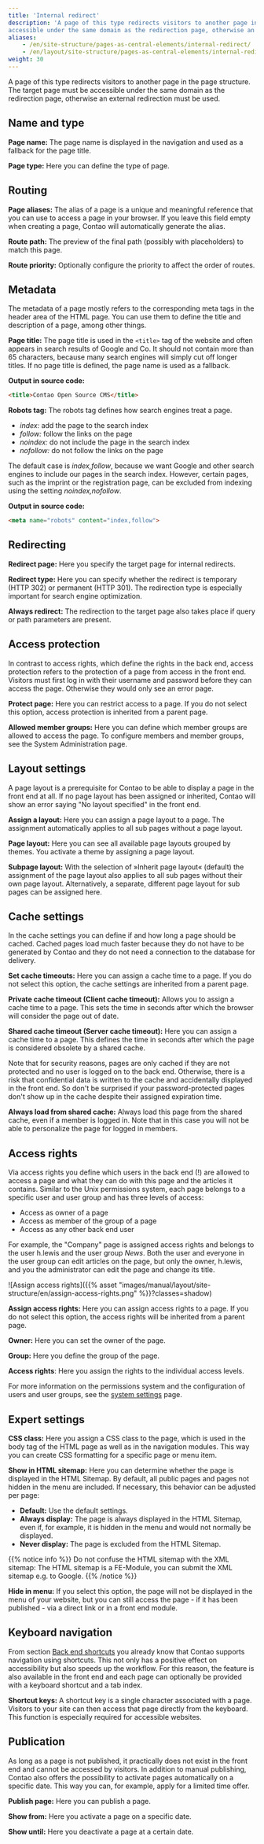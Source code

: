 ```yaml
---
title: 'Internal redirect'
description: 'A page of this type redirects visitors to another page in the page structure. The target page must be 
accessible under the same domain as the redirection page, otherwise an external redirection must be used.  '
aliases:
    - /en/site-structure/pages-as-central-elements/internal-redirect/
    - /en/layout/site-structure/pages-as-central-elements/internal-redirect/
weight: 30
---
```



A page of this type redirects visitors to another page in the page structure. The target page must be accessible under 
the same domain as the redirection page, otherwise an external redirection must be used.


## Name and type

**Page name:** The page name is displayed in the navigation and used as a fallback for the page title.

**Page type:** Here you can define the type of page.


## Routing

**Page aliases:** The alias of a page is a unique and meaningful reference that you can use to access a page in your
browser. If you leave this field empty when creating a page, Contao will automatically generate the alias.

**Route path:** The preview of the final path (possibly with placeholders) to match this page.

**Route priority:** Optionally configure the priority to affect the order of routes.


## Metadata

The metadata of a page mostly refers to the corresponding meta tags in the header area of the HTML page. You can use 
them to define the title and description of a page, among other things.

**Page title:** The page title is used in the `<title>` tag of the website and often appears in search results of 
Google and Co. It should not contain more than 65 characters, because many search engines will simply cut off longer 
titles. If no page title is defined, the page name is used as a fallback.

**Output in source code:**
```html
<title>Contao Open Source CMS</title>
```

**Robots tag:** The robots tag defines how search engines treat a page.

- *index:* add the page to the search index
- *follow:* follow the links on the page
- *noindex:* do not include the page in the search index
- *nofollow:* do not follow the links on the page

The default case is *index,follow*, because we want Google and other search engines to include our pages in the search
index. However, certain pages, such as the imprint or the registration page, can be excluded from indexing using the
setting *noindex,nofollow*.

**Output in source code:**
```html
<meta name="robots" content="index,follow">
```


## Redirecting

**Redirect page:** Here you specify the target page for internal redirects.

**Redirect type:** Here you can specify whether the redirect is temporary (HTTP 302) or permanent (HTTP 301). The
redirection type is especially important for search engine optimization.

**Always redirect:** The redirection to the target page also takes place if query or path parameters are present.


## Access protection

In contrast to access rights, which define the rights in the back end, access protection refers to the protection of a
page from access in the front end. Visitors must first log in with their username and password before they can access
the page. Otherwise they would only see an error page.

**Protect page:** Here you can restrict access to a page. If you do not select this option, access protection is
inherited from a parent page.

**Allowed member groups:** Here you can define which member groups are allowed to access the page. To configure members
and member groups, see the System Administration page.


## Layout settings

A page layout is a prerequisite for Contao to be able to display a page in the front end at all. If no page layout has
been assigned or inherited, Contao will show an error saying "No layout specified" in the front end.

**Assign a layout:** Here you can assign a page layout to a page. The assignment automatically applies to all sub pages
without a page layout.

**Page layout:** Here you can see all available page layouts grouped by themes. You activate a theme by assigning a
page layout.

**Subpage layout:** With the selection of »Inherit page layout« (default) the assignment of the
page layout also applies to all sub pages without their own page layout. Alternatively, a separate, different page layout
for sub pages can be assigned here.


## Cache settings

In the cache settings you can define if and how long a page should be cached. Cached pages load much faster because
they do not have to be generated by Contao and they do not need a connection to the database for delivery.

**Set cache timeouts:** Here you can assign a cache time to a page. If you do not select this option, the cache settings
are inherited from a parent page.

**Private cache timeout (Client cache timeout):** Allows you to assign a cache time to a page. This sets the time in
seconds after which the browser will consider the page out of date.

**Shared cache  timeout (Server cache timeout):** Here you can assign a cache time to a page. This defines the time in
seconds after which the page is considered obsolete by a shared cache.

Note that for security reasons, pages are only cached if they are not protected and no user is logged on to the
back end. Otherwise, there is a risk that confidential data is written to the cache and accidentally displayed in the
front end. So don't be surprised if your password-protected pages don't show up in the cache despite their assigned
expiration time.

**Always load from shared cache:** Always load this page from the shared cache, even if a member is logged in. Note 
that in this case you will not be able to personalize the page for logged in members.


## Access rights

Via access rights you define which users in the back end (!) are allowed to access a page and what they can do with this
page and the articles it contains. Similar to the Unix permissions system, each page belongs to a specific user and
user group and has three levels of access:

- Access as owner of a page
- Access as member of the group of a page
- Access as any other back end user

For example, the "Company" page is assigned access rights and belongs to the user h.lewis and the user group _News_.
Both the user and everyone in the user group can edit articles on the page, but only the owner, h.lewis, and you the
administrator can edit the page and change its title.

![Assign access rights]({{% asset "images/manual/layout/site-structure/en/assign-access-rights.png" %}}?classes=shadow)

**Assign access rights:** Here you can assign access rights to a page. If you do not select this option, the access
rights will be inherited from a parent page.

**Owner:** Here you can set the owner of the page.

**Group:** Here you define the group of the page.

**Access rights**: Here you assign the rights to the individual access levels.

For more information on the permissions system and the configuration of users and user groups, see the
[system settings](/en/system/settings/) page.


## Expert settings

**CSS class:** Here you assign a CSS class to the page, which is used in the body tag of the HTML page as well as in
the navigation modules. This way you can create CSS formatting for a specific page or menu item.

**Show in HTML sitemap:** Here you can determine whether the page is displayed in the HTML Sitemap. By default, all
public pages and pages not hidden in the menu are included. If necessary, this behavior can be adjusted per page:

- **Default:** Use the default settings.
- **Always display:** The page is always displayed in the HTML Sitemap, even if, for example, it is hidden in the menu
  and would not normally be displayed.
- **Never display:** The page is excluded from the HTML Sitemap.

{{% notice info %}}
Do not confuse the HTML sitemap with the XML sitemap: The HTML sitemap is a FE-Module, you can submit the XML sitemap 
e.g. to Google.
{{% /notice %}}

**Hide in menu:** If you select this option, the page will not be displayed in the menu of your website, but you can
still access the page - if it has been published - via a direct link or in a front end module.


## Keyboard navigation

From section [Back end shortcuts](/de/administrationsbereich/backend-tastaturkuerzel/) you already know that Contao
supports navigation using shortcuts. This not only has a positive effect on accessibility but also speeds up the
workflow. For this reason, the feature is also available in the front end and each page can optionally be provided with
a keyboard shortcut and a tab index.

**Shortcut keys:** A shortcut key is a single character associated with a page. Visitors to your site can then access
that page directly from the keyboard. This function is especially required for accessible websites.


## Publication

As long as a page is not published, it practically does not exist in the front end and cannot be accessed by visitors.
In addition to manual publishing, Contao also offers the possibility to activate pages automatically on a specific
date. This way you can, for example, apply for a limited time offer.

**Publish page:** Here you can publish a page.

**Show from:** Here you activate a page on a specific date.

**Show until:** Here you deactivate a page at a certain date.
